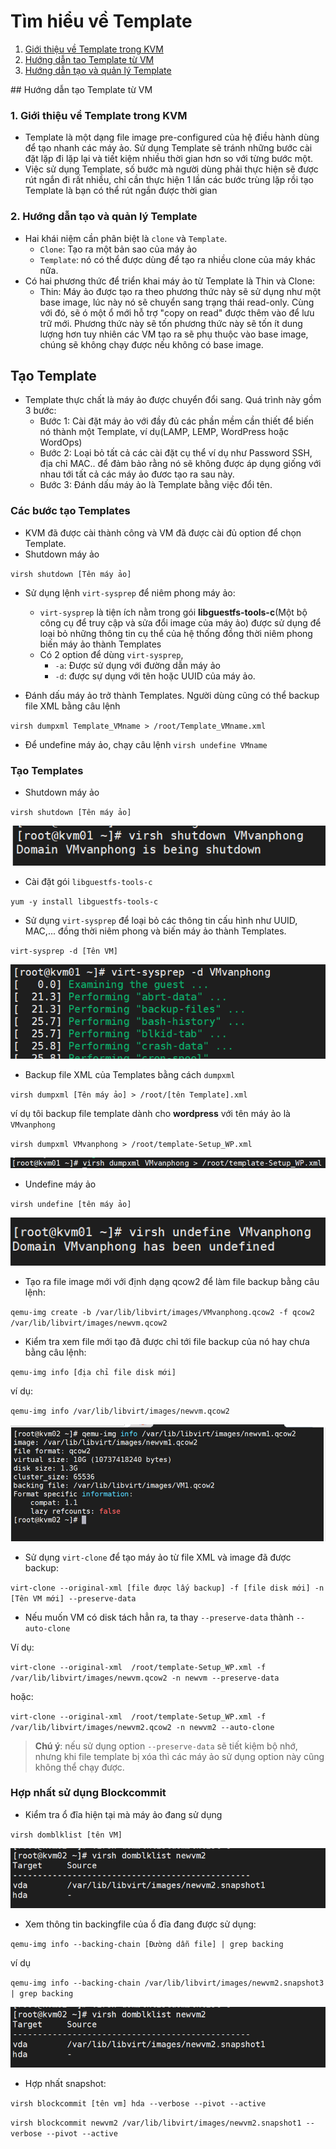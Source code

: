 # Tìm hiểu về Template 
1. [Giới thiệu về Template trong KVM](#1)
2. [Hướng dẫn tao Template từ VM](#2)
3. [Hướng dẫn tạo và quản lý Template](#3)

<a name="1">
## Hướng dẫn tạo Template từ VM

### 1. Giới thiệu về Template trong KVM
* Template là một dạng file image pre-configured của hệ điều hành dùng để tạo nhanh các máy ảo. Sử dụng Template sẽ tránh những bước cài đặt lặp đi lặp lại và tiết kiệm nhiều thời gian hơn so với từng bước một.
* Việc sử dụng Template, số bước mà người dùng phải thực hiện sẽ được rút ngắn đi rất nhiều, chỉ cần thực hiện 1 lần các bước trùng lặp rồi tạo Template là bạn có thể rút ngắn được thời gian

### 2. Hướng dẫn tạo và quản lý Template
* Hai khái niệm cần phân biệt là `clone` và `Template`.
  * `Clone`: Tạo ra một bản sao của máy ảo
  * `Template`: nó có thể được dùng để tạo ra nhiều clone của máy khác nữa.
* Có hai phương thức để triển khai máy ảo từ Template là Thin và Clone:
  * Thin: Máy ảo được tạo ra theo phương thức này sẽ sử dụng như một base image, lúc này nó sẽ chuyển sang trạng thái read-only. Cùng với đó, sẽ ó một ổ mới hỗ trợ "copy on read" được thêm vào để lưu trữ mới. Phương thức này sẽ tốn phương thức này sẽ tốn ít dung lượng hơn tuy nhiên các VM tạo ra sẽ phụ thuộc vào base image, chúng sẽ không chạy được nếu không có base image.

<a name="2">

## Tạo Template
* Template thực chất là máy ảo được chuyển đổi sang. Quá trình này gồm 3 bước:
  * Bước 1: Cài đặt máy ảo với đầy đủ các phần mềm cần thiết để biến nó thành một Template, ví dụ(LAMP, LEMP, WordPress hoặc WordOps)
  * Bước 2: Loại bỏ tất cả các cài đặt cụ thể ví dụ như Password SSH, địa chỉ MAC.. để đảm bảo rằng nó sẽ không được áp dụng giống với nhau tới tất cả các máy ảo đươc tạo ra sau này.
  * Bước 3: Đánh dấu máy ảo là Template bằng việc đổi tên.
<a name="3">

### Các bước tạo Templates

* KVM đã được cài thành công và VM đã được cài đủ option để chọn Template.
* Shutdown máy ảo

`virsh shutdown [Tên máy ảo]`
* Sử dụng lệnh `virt-sysprep` để niêm phong máy ảo:
  * `virt-sysprep` là tiện ích nằm trong gói **libguestfs-tools-c**(Một bộ công cụ để truy cập và sửa đổi image của máy ảo) được sử dụng để loại bỏ những thông tin cụ thể của hệ thống đồng thời niêm phong biến máy ảo thành Templates 
  * Có 2 option để dùng `virt-sysprep`, 
    * `-a`: Được sử dụng với đường dẫn máy ảo
    * `-d`: được sự dụng với tên hoặc UUID của máy ảo.

* Đánh dấu máy ảo trở thành Templates. Người dùng cũng có thể backup file XML bằng câu lệnh

`virsh dumpxml Template_VMname > /root/Template_VMname.xml`

* Để undefine máy ảo, chạy câu lệnh `virsh undefine VMname`

### Tạo Templates
* Shutdown máy ảo

`virsh shutdown [Tên máy ảo]`

![huydv](../image/Screenshot_131.png)
* Cài đặt gói `libguestfs-tools-c`

`yum -y install libguestfs-tools-c`
* Sử dụng `virt-sysprep` để loại bỏ các thông tin cấu hình như UUID, MAC,... đồng thời niêm phong và biến máy ảo thành Templates.

`virt-sysprep -d [Tên VM]`

![huydv](../image/Screenshot_132.png)

* Backup file XML của Templates bằng cách `dumpxml`

`virsh dumpxml [Tên máy ảo] > /root/[tên Template].xml`

ví dụ tôi backup file template dành cho **wordpress** với tên máy ảo là `VMvanphong`

`virsh dumpxml VMvanphong > /root/template-Setup_WP.xml`

![huydv](../image/Screenshot_133.png)

* Undefine máy ảo

`virsh undefine [tên máy ảo]`

![huydv](../image/Screenshot_134.png)

* Tạo ra file image mới với định dạng qcow2 để làm file backup bằng câu lệnh: 

`qemu-img create -b /var/lib/libvirt/images/VMvanphong.qcow2 -f qcow2 /var/lib/libvirt/images/newvm.qcow2`

* Kiểm tra xem file mới tạo đã được chỉ tới file backup của nó hay chưa bằng câu lệnh:

`qemu-img info [địa chỉ file disk mới]`

ví dụ:

`qemu-img info /var/lib/libvirt/images/newvm.qcow2`

![huydv](../image/Screenshot_135.png)
* Sử dụng `virt-clone` để tạo máy ảo từ file XML và image đã được backup:

`virt-clone --original-xml [file được lấy backup] -f [file disk mới] -n [Tên VM mới] --preserve-data`

  * Nếu muốn VM có disk tách hẳn ra, ta thay `--preserve-data` thành `--auto-clone`

Ví dụ:

`virt-clone --original-xml  /root/template-Setup_WP.xml -f /var/lib/libvirt/images/newvm.qcow2 -n newvm --preserve-data`

hoặc:

`virt-clone --original-xml  /root/template-Setup_WP.xml -f /var/lib/libvirt/images/newvm2.qcow2 -n newvm2 --auto-clone`

>**Chú ý**: nếu sử dụng option `--preserve-data` sẽ tiết kiệm bộ nhớ, nhưng khi file template bị xóa thì các máy ảo sử dụng option này cũng không thể chạy được.
### Hợp nhất sử dụng Blockcommit
* Kiểm tra ổ đĩa hiện tại mà máy ảo đang sử dụng

`virsh domblklist [tên VM]`

![huydv](../image/Screenshot_154.png)


* Xem thông tin backingfile của ổ đĩa đang được sử dụng:

`qemu-img info --backing-chain [Đường dẫn file] | grep backing`

ví dụ

`qemu-img info --backing-chain /var/lib/libvirt/images/newvm2.snapshot3 | grep backing`

![huydv](../image/Screenshot_154.png)

* Hợp nhất snapshot:

`virsh blockcommit [tên vm] hda --verbose --pivot --active`

`virsh blockcommit newvm2 /var/lib/libvirt/images/newvm2.snapshot1 --verbose --pivot --active`
